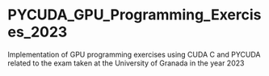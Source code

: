 # PYCUDA_GPU_Programming_Exercises_2023


Implementation of GPU programming exercises using CUDA C and PYCUDA related to the exam taken at the University of Granada in the year 2023
